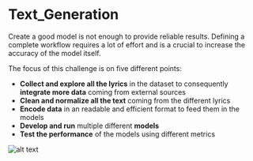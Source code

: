 # Text_Generation

Create a good model is not enough to provide reliable results. Defining a complete workflow requires a lot of effort and is a
crucial to increase the accuracy of the model itself.

The focus of this challenge is on five different points:
- **Collect and explore all the lyrics** in the dataset to consequently **integrate more data** coming from external sources
- **Clean and normalize all the text** coming from the different lyrics
- **Encode data** in an readable and efficient format to feed them in the models
- **Develop and run** multiple different **models**
- **Test the performance** of the models using different metrics

![alt text](https://github.com/[username]/[reponame]/blob/[branch]/image.jpg?raw=true)
